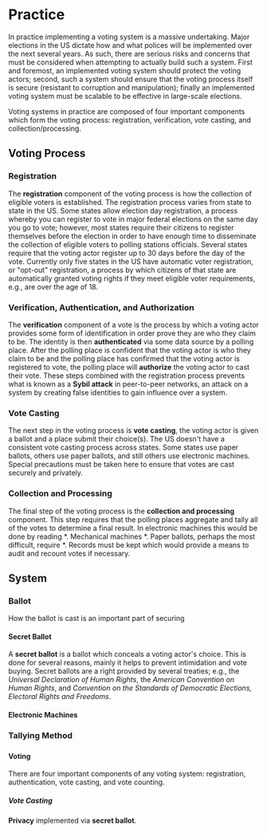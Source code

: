 Practice
========
In practice implementing a voting system is a massive undertaking. Major
elections in the US dictate how and what polices will be implemented over the
next several years. As such, there are serious risks and concerns that must be
considered when attempting to actually build such a system. First and foremost,
an implemented voting system should protect the voting actors; second, such a
system should ensure that the voting process itself is secure (resistant to
corruption and manipulation); finally an implemented voting system must be
scalable to be effective in large-scale elections.

Voting systems in practice are composed of four important components which form
the voting process: registration, verification, vote casting, and
collection/processing.

Voting Process
--------------
### Registration
The **registration** component of the voting process is how the collection of
eligible voters is established. The registration process varies from state to
state in the US. Some states allow election day registration, a process whereby
you can register to vote in major federal elections on the same day you go to
vote; however, most states require their citizens to register themselves before
the election in order to have enough time to disseminate the collection of
eligible voters to polling stations officials. Several states require that the
voting actor register up to 30 days before the day of the vote. Currently only
five states in the US have automatic voter registration, or "opt-out"
registration, a process by which citizens of that state are automatically
granted voting rights if they meet eligible voter requirements, e.g., are over
the age of 18.

### Verification, Authentication, and Authorization
The **verification** component of a vote is the process by which a voting actor
provides some form of identification in order prove they are who they claim to
be. The identity is then **authenticated** via some data source by a polling
place. After the polling place is confident that the voting actor is who they
claim to be and the polling place has confirmed that the voting actor is
registered to vote, the polling place will **authorize** the voting actor to
cast their vote.  These steps combined with the registration process prevents
what is known as a **Sybil attack** in peer-to-peer networks, an attack on a
system by creating false identities to gain influence over a system.

### Vote Casting
The next step in the voting process is **vote casting**, the voting actor is
given a ballot and a place submit their choice(s). The US doesn't have a
consistent vote casting process across states. Some states use paper ballots,
others use paper ballots, and still others use electronic machines.  Special
precautions must be taken here to ensure that votes are cast securely and
privately.

### Collection and Processing
The final step of the voting process is the **collection and processing**
component. This step requires that the polling places aggregate and tally all of
the votes to determine a final result. In electronic machines this would be done
by reading \*. Mechanical machines \*. Paper ballots, perhaps the most
difficult, require \*. Records must be kept which would provide a means to
audit and recount votes if necessary.


System
------
### Ballot
How the ballot is cast is an important part of securing

#### Secret Ballot
A **secret ballot** is a ballot which conceals a voting actor's choice. This is
done for several reasons, mainly it helps to prevent intimidation and vote
buying. Secret ballots are a right provided by several treaties; e.g., the
*Universal Declaration of Human Rights*, the *American Convention on Human
Rights*, and *Convention on the Standards of Democratic Elections, Electoral
Rights and Freedoms*.

#### Electronic Machines

####

### Tallying Method

###

#### Voting
There are four important components of any voting system: registration,
authentication, vote casting, and vote counting.

##### Vote Casting
**Privacy** implemented via **secret ballot**.

